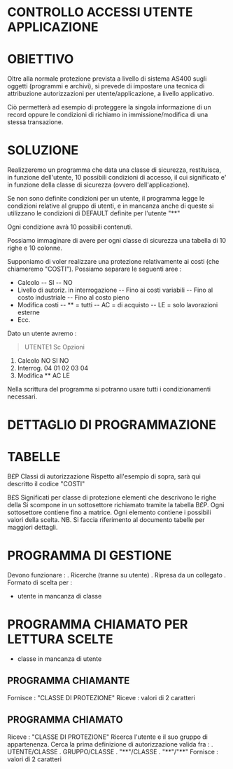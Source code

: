 # CONTROLLO ACCESSI UTENTE APPLICAZIONE

# OBIETTIVO
Oltre alla normale protezione prevista a livello di sistema AS400 sugli oggetti (programmi e archivi), si prevede di impostare una tecnica di attribuzione autorizzazioni per utente/applicazione, a livello applicativo.

Ciò permetterà ad esempio di proteggere la singola informazione di un record oppure le condizioni di richiamo in immissione/modifica di una stessa transazione.

# SOLUZIONE
Realizzeremo un programma che data una classe di sicurezza, restituisca, in funzione dell'utente, 10 possibili condizioni di accesso, il cui significato e' in funzione della classe di sicurezza (ovvero dell'applicazione).

Se non sono definite condizioni per un utente, il programma legge le condizioni relative al gruppo di utenti, e in mancanza anche di queste si utilizzano le condizioni di DEFAULT definite per l'utente "\*\*"

Ogni condizione avrà 10 possibili contenuti.

Possiamo immaginare di avere per ogni classe di sicurezza una tabella di 10 righe e 10 colonne.

Supponiamo di voler realizzare una protezione relativamente ai costi (che chiameremo "COSTI").
Possiamo separare le seguenti aree : 

- Calcolo
-- SI
-- NO
- Livello di autoriz. in interrogazione
-- Fino ai costi variabili
-- Fino al costo industriale
-- Fino al costo pieno
- Modifica costi
-- \*\* = tutti
-- AC = di acquisto
-- LE = solo lavorazioni esterne
- Ecc.


Dato un utente avremo : 
>UTENTE1         Sc      Opzioni
1. Calcolo      NO      SI NO
2. Interrog.    04      01 02 03 04
3. Modifica     \*\*      AC LE

Nella scrittura del programma si potranno usare tutti i condizionamenti necessari.

# DETTAGLIO DI PROGRAMMAZIONE
# TABELLE
B£P  Classi di autorizzazione
Rispetto all'esempio di sopra, sarà qui descritto il codice "COSTI"

B£S  Significati per classe di protezione
elementi che descrivono le righe della
Si scompone in un sottosettore richiamato tramite la tabella B£P. Ogni sottosettore contiene fino a
matrice. Ogni elemento contiene i possibili valori della scelta.
NB.  Si faccia riferimento al documento tabelle per maggiori dettagli.

# PROGRAMMA DI GESTIONE
Devono funzionare : 
.    Ricerche (tranne su utente)
.    Ripresa da un collegato
.    Formato di scelta per : 
- utente in mancanza di classe
# PROGRAMMA CHIAMATO PER LETTURA SCELTE
- classe in mancanza di utente

## PROGRAMMA CHIAMANTE
Fornisce : 
"CLASSE DI PROTEZIONE"
Riceve : 
valori di 2 caratteri
## PROGRAMMA CHIAMATO
Riceve : 
"CLASSE DI PROTEZIONE"
Ricerca l'utente e il suo gruppo di appartenenza.
Cerca la prima definizione di autorizzazione valida fra : 
.    UTENTE/CLASSE
.    GRUPPO/CLASSE
.    "\*\*"/CLASSE
.    "\*\*"/"\*\*"
Fornisce : 
valori di 2 caratteri
